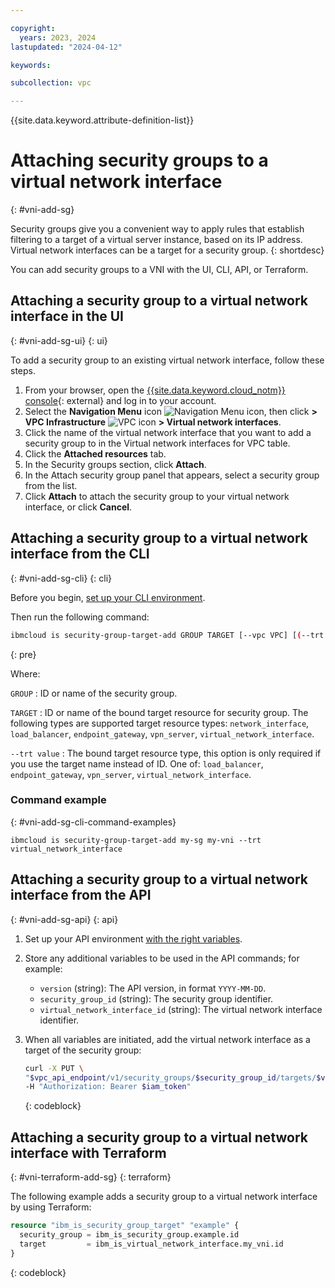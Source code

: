 ```yaml
---

copyright:
  years: 2023, 2024
lastupdated: "2024-04-12"

keywords:

subcollection: vpc

---
```


{{site.data.keyword.attribute-definition-list}}

# Attaching security groups to a virtual network interface
{: #vni-add-sg}

Security groups give you a convenient way to apply rules that establish filtering to a target of a virtual server instance, based on its IP address. Virtual network interfaces can be a target for a security group.
{: shortdesc}

You can add security groups to a VNI with the UI, CLI, API, or Terraform.

## Attaching a security group to a virtual network interface in the UI
{: #vni-add-sg-ui}
{: ui}

To add a security group to an existing virtual network interface, follow these steps.

1. From your browser, open the [{{site.data.keyword.cloud_notm}} console](/login){: external} and log in to your account.
1. Select the **Navigation Menu** icon ![Navigation Menu icon](../../icons/icon_hamburger.svg), then click **> VPC Infrastructure** ![VPC icon](../../icons/vpc.svg) **> Virtual network interfaces**.
1. Click the name of the virtual network interface that you want to add a security group to in the Virtual network interfaces for VPC table.
1. Click the **Attached resources** tab.
1. In the Security groups section, click **Attach**.
1. In the Attach security group panel that appears, select a security group from the list.
1. Click **Attach** to attach the security group to your virtual network interface, or click **Cancel**.

## Attaching a security group to a virtual network interface from the CLI
{: #vni-add-sg-cli}
{: cli}

Before you begin, [set up your CLI environment](/docs/vpc?topic=vpc-set-up-environment&interface=cli).

Then run the following command:

```sh
ibmcloud is security-group-target-add GROUP TARGET [--vpc VPC] [(--trt load_balancer | endpoint_gateway | vpn_server | virtual_network_interface) | --in INSTANCE | --bm BARE_METAL_SERVER] [--output JSON] [-q, --quiet]
```
{: pre}

Where:

`GROUP`
:   ID or name of the security group.

`TARGET`
:   ID or name of the bound target resource for security group. The following types are supported target resource types: `network_interface`, `load_balancer`, `endpoint_gateway`, `vpn_server`, `virtual_network_interface`.

`--trt value`
:   The bound target resource type, this option is only required if you use the target name instead of ID. One of: `load_balancer`, `endpoint_gateway`, `vpn_server`, `virtual_network_interface`.

### Command example
{: #vni-add-sg-cli-command-examples}

`ibmcloud is security-group-target-add my-sg my-vni --trt virtual_network_interface`

## Attaching a security group to a virtual network interface from the API
{: #vni-add-sg-api}
{: api}

1. Set up your API environment [with the right variables](/docs/vpc?topic=vpc-set-up-environment#api-prerequisites-setup).
1. Store any additional variables to be used in the API commands; for example:

    * `version` (string): The API version, in format `YYYY-MM-DD`.
    * `security_group_id` (string): The security group identifier.
    * `virtual_network_interface_id` (string): The virtual network interface identifier.

1. When all variables are initiated, add the virtual network interface as a target of the security group:

    ```sh
    curl -X PUT \
    "$vpc_api_endpoint/v1/security_groups/$security_group_id/targets/$virtual_network_interface_id?version=$version&generation=2" \
    -H "Authorization: Bearer $iam_token"
    ```
    {: codeblock}

## Attaching a security group to a virtual network interface with Terraform
{: #vni-terraform-add-sg}
{: terraform}

The following example adds a security group to a virtual network interface by using Terraform:

```terraform
resource "ibm_is_security_group_target" "example" {
  security_group = ibm_is_security_group.example.id
  target         = ibm_is_virtual_network_interface.my_vni.id
}
```
{: codeblock}
